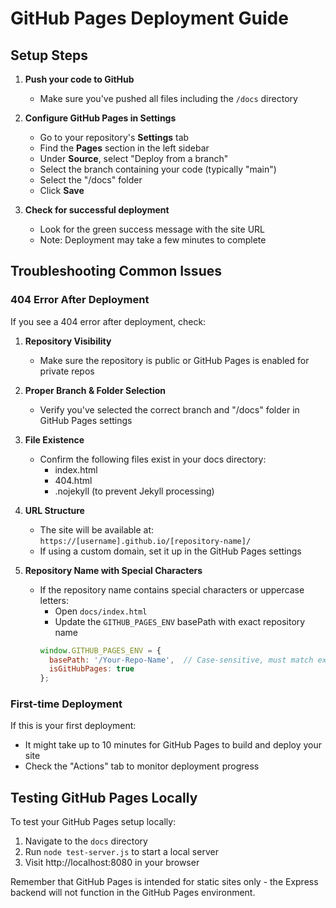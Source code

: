 # GitHub Pages Deployment Guide

## Setup Steps

1. **Push your code to GitHub**
   - Make sure you've pushed all files including the `/docs` directory

2. **Configure GitHub Pages in Settings**
   - Go to your repository's **Settings** tab
   - Find the **Pages** section in the left sidebar
   - Under **Source**, select "Deploy from a branch"
   - Select the branch containing your code (typically "main")
   - Select the "/docs" folder
   - Click **Save**

3. **Check for successful deployment**
   - Look for the green success message with the site URL
   - Note: Deployment may take a few minutes to complete

## Troubleshooting Common Issues

### 404 Error After Deployment

If you see a 404 error after deployment, check:

1. **Repository Visibility**
   - Make sure the repository is public or GitHub Pages is enabled for private repos

2. **Proper Branch & Folder Selection**
   - Verify you've selected the correct branch and "/docs" folder in GitHub Pages settings

3. **File Existence**
   - Confirm the following files exist in your docs directory:
     - index.html
     - 404.html
     - .nojekyll (to prevent Jekyll processing)

4. **URL Structure**
   - The site will be available at: `https://[username].github.io/[repository-name]/`
   - If using a custom domain, set it up in the GitHub Pages settings

5. **Repository Name with Special Characters**
   - If the repository name contains special characters or uppercase letters:
     - Open `docs/index.html` 
     - Update the `GITHUB_PAGES_ENV` basePath with exact repository name
     ```js
     window.GITHUB_PAGES_ENV = {
       basePath: '/Your-Repo-Name',  // Case-sensitive, must match exactly
       isGitHubPages: true
     };
     ```

### First-time Deployment

If this is your first deployment:
- It might take up to 10 minutes for GitHub Pages to build and deploy your site
- Check the "Actions" tab to monitor deployment progress

## Testing GitHub Pages Locally

To test your GitHub Pages setup locally:
1. Navigate to the `docs` directory
2. Run `node test-server.js` to start a local server
3. Visit http://localhost:8080 in your browser

Remember that GitHub Pages is intended for static sites only - the Express backend will not function in the GitHub Pages environment.